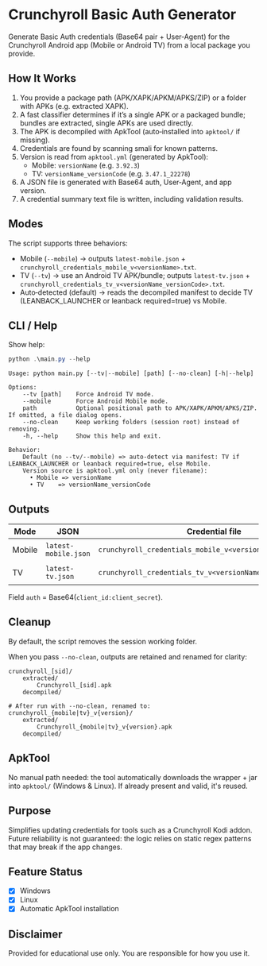 # Crunchyroll Basic Auth Generator

Generate Basic Auth credentials (Base64 pair + User‑Agent) for the Crunchyroll Android app (Mobile or Android TV) from a local package you provide.
## How It Works

1. You provide a package path (APK/XAPK/APKM/APKS/ZIP) or a folder with APKs (e.g. extracted XAPK).
2. A fast classifier determines if it’s a single APK or a packaged bundle; bundles are extracted, single APKs are used directly.
3. The APK is decompiled with ApkTool (auto‑installed into `apktool/` if missing).
4. Credentials are found by scanning smali for known patterns.
5. Version is read from `apktool.yml` (generated by ApkTool):
	- Mobile: `versionName` (e.g. `3.92.3`)
	- TV: `versionName_versionCode` (e.g. `3.47.1_22278`)
6. A JSON file is generated with Base64 auth, User‑Agent, and app version.
7. A credential summary text file is written, including validation results.

## Modes

The script supports three behaviors:

* Mobile (`--mobile`) → outputs `latest-mobile.json` + `crunchyroll_credentials_mobile_v<versionName>.txt`.
* TV (`--tv`) → use an Android TV APK/bundle; outputs `latest-tv.json` + `crunchyroll_credentials_tv_v<versionName_versionCode>.txt`.
* Auto‑detected (default) → reads the decompiled manifest to decide TV (LEANBACK_LAUNCHER or leanback required=true) vs Mobile.

## CLI / Help

Show help:

```powershell
python .\main.py --help
```

```text
Usage: python main.py [--tv|--mobile] [path] [--no-clean] [-h|--help]

Options:
	--tv [path]    Force Android TV mode.
	--mobile       Force Android Mobile mode.
	path           Optional positional path to APK/XAPK/APKM/APKS/ZIP. If omitted, a file dialog opens.
	--no-clean     Keep working folders (session root) instead of removing.
	-h, --help     Show this help and exit.

Behavior:
	Default (no --tv/--mobile) => auto‑detect via manifest: TV if LEANBACK_LAUNCHER or leanback required=true, else Mobile.
	Version source is apktool.yml only (never filename):
	  • Mobile => versionName
	  • TV    => versionName_versionCode
```

## Outputs

| Mode   | JSON                | Credential file                                           | Contains |
|--------|---------------------|-----------------------------------------------------------|----------|
| Mobile | `latest-mobile.json`| `crunchyroll_credentials_mobile_v<versionName>.txt`       | Base64 auth, UA (mobile), versionName |
| TV     | `latest-tv.json`    | `crunchyroll_credentials_tv_v<versionName_versionCode>.txt` | Base64 auth, UA (TV), versionName_versionCode |

Field `auth` = Base64(`client_id:client_secret`).

## Cleanup

By default, the script removes the session working folder.

When you pass `--no-clean`, outputs are retained and renamed for clarity:

```
crunchyroll_[sid]/
	extracted/
		Crunchyroll_[sid].apk
	decompiled/

# After run with --no-clean, renamed to:
crunchyroll_{mobile|tv}_v{version}/
	extracted/
		Crunchyroll_{mobile|tv}_v{version}.apk
	decompiled/
```

## ApkTool

No manual path needed: the tool automatically downloads the wrapper + jar into `apktool/` (Windows & Linux). If already present and valid, it's reused.

## Purpose

Simplifies updating credentials for tools such as a Crunchyroll Kodi addon. Future reliability is not guaranteed: the logic relies on static regex patterns that may break if the app changes.

## Feature Status

* [x] Windows
* [x] Linux
* [x] Automatic ApkTool installation

## Disclaimer

Provided for educational use only. You are responsible for how you use it.